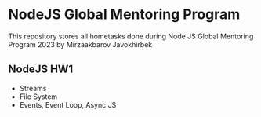 # NodeJS Global Mentoring Program

This repository stores all hometasks done during Node JS Global Mentoring Program 2023 by Mirzaakbarov Javokhirbek

## NodeJS HW1

- Streams
- File System
- Events, Event Loop, Async JS
